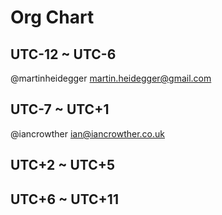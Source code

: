 # Org Chart


## UTC-12 ~ UTC-6
@martinheidegger
martin.heidegger@gmail.com

## UTC-7 ~ UTC+1
@iancrowther
ian@iancrowther.co.uk

## UTC+2 ~ UTC+5 

## UTC+6 ~ UTC+11

